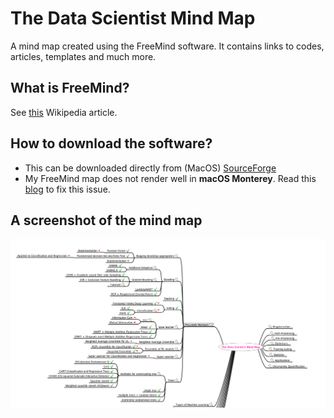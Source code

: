 # The Data Scientist Mind Map
A mind map created using the FreeMind software. It contains links to codes, articles, templates and much more.

## What is FreeMind?
See [this](https://en.wikipedia.org/wiki/FreeMind#cite_note-1) Wikipedia article.

## How to download the software?
- This can be downloaded directly from (MacOS) [SourceForge](https://sourceforge.net/projects/freemind/)
- My FreeMind map does not render well in **macOS Monterey**. Read this [blog](https://rosshall.online/writing/how-to-fix-freemind-after-macos-monterey-update/) to fix this issue.

## A screenshot of the mind map
![ScreenShot](https://github.com/kyaiooiayk/The-Data-Scientist-Mind-Map/blob/main/image.png)
